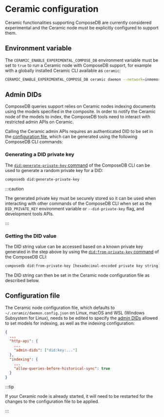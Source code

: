 # Ceramic configuration

Ceramic functionalities supporting ComposeDB are currently considered
experimental and the Ceramic node must be explicitly configured to support them.

## Environment variable

The `CERAMIC_ENABLE_EXPERIMENTAL_COMPOSE_DB` environment variable must be set to
`true` to run a Ceramic node with ComposeDB support, for example with a globally
installed Ceramic CLI available as `ceramic`:

```sh
CERAMIC_ENABLE_EXPERIMENTAL_COMPOSE_DB ceramic daemon --network=inmemory
```

## Admin DIDs

ComposeDB queries support relies on Ceramic nodes indexing documents using the
models specified in the composite. In order to notify the Ceramic node of the
models to index, the ComposeDB tools need to interact with restricted admin APIs
on Ceramic.

Calling the Ceramic admin APIs requires an authenticated DID to be set in the
[configuration file](#configuration-file), which can be generated using the
following ComposeDB CLI commands:

### Generating a DID private key

The
[`did:generate-private-key` command](./api/commands/cli.did.md#composedb-didgenerate-private-key)
of the ComposeDB CLI can be used to generate a random private key for a DID:

```sh
composedb did:generate-private-key
```

:::caution

The generated private key must be securely stored so it can be used when
interacting with other commands of the ComposeDB CLI when set as the
`DID_PRIVATE_KEY` environment variable or `--did-private-key` flag, and
development tools APIs.

:::

### Getting the DID value

The DID string value can be accessed based on a known private key generated in
the step above by using the
[`did:from-private-key` command](./api/commands/cli.did.md#composedb-didfrom-private-key)
of the ComposeDB CLI:

```sh
composedb did:from-private-key [hexadecimal-encoded private key string]
```

The DID string can then be set in the Ceramic node configuration file as
described below.

## Configuration file

The Ceramic node configuration file, which defaults to
`~/.ceramic/daemon.config.json` on Linux, macOS and WSL (Windows Subsystem for
Linux), needs to be edited to specify the [admin DIDs](#admin-dids) allowed to
set models for indexing, as well as the indexing configuration:

```json
{
  ...
  "http-api": {
    ...
    "admin-dids": ["did:key:..."]
  },
  "indexing": {
    ...
    "allow-queries-before-historical-sync": true
  }
}
```

:::tip

If your Ceramic node is already started, it will need to be restarted for the
changes to the configuration file to be applied.

:::
